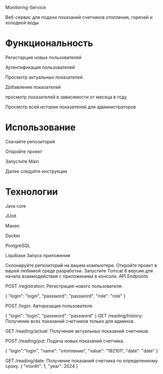  Monitoring-Service

Веб-сервис для подачи показаний счетчиков отопления, горячей и холодной воды

# Функциональность

Регистарция новых пользователей

Аутентификация пользователей

Просмотр актуальных показателей

Добавление показателей

просмотр показателей в зависимости от месяца в году

Просмотр всей истории показателей для администраторов


# Использование

Скачайте репозиторий 

Откройте проект 

Запустите Main

Далее следуйте инструкции

# Технологии

Java core

JUnit

Maven

Docker

PostgreSQL

Liquibase
Запуск приложения

Склонируйте репозиторий на вашем компьютере.
Откройте проект в вашей любимой среде разработки.
Запустите Tomcat 8 версии для начала взаимодействия с приложением в консоли.
API Endpoints

POST /registration: Регистрация нового пользователя.

{
  "login": "login",
  "password": "password",
  "role": "role"
}

POST /login: Авторизация пользователя.

{
  "login": "login",
  "password": "password"
}
GET /reading/history: Получение всех показаний счетчиков только для админов.

GET /reading/actual: Получение актуальных показаний счетчиков.

POST /reading/put: Подача новых показаний счетчика.

{
"login":"login",
 "name": "отопление",
  "value": "192101",
  "date": "date"
}

GET /reading/date: Получение показаний счетчика по определенному сроку.
{
  "month": 1,
  "year": 2024
}
